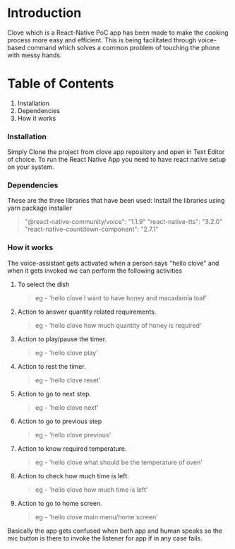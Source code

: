 # Introduction

Clove which is a React-Native PoC app has been made to make the cooking process more easy and efficient. This is being facilitated through voice-based command which solves a common problem of touching the phone with messy hands.

# Table of Contents

1.  Installation
2.  Dependencies
3.  How it works

### Installation

Simply Clone the project from clove app repository and open in Text Editor of choice. To run the React Native App you need to have react native setup on your system.

### Dependencies

These are the three libraries that have been used:
Install the libraries using yarn package installer

> "@react-native-community/voice": "1.1.9"
> "react-native-tts": "3.2.0"
> "react-native-countdown-component": "2.7.1"

### How it works

The voice-assistant gets activated when a person says "hello clove" and when it gets invoked we can perform the following activities

1. To select the dish
   > eg - 'hello clove I want to have honey and macadamia loaf'
2. Action to answer quantity related requirements.
   > eg - 'hello clove how much quantity of honey is required'
3. Action to play/pause the timer.
   > eg - 'hello clove play'
4. Action to rest the timer.
   > eg - 'hello clove reset'
5. Action to go to next step.
   > eg - 'hello clove next'
6. Action to go to previous step
   > eg - 'hello clove previous'
7. Action to know required temperature.
   > eg - 'hello clove what should be the temperature of oven'
8. Action to check how much time is left.
   > eg - 'hello clove how much time is left'
9. Action to go to home screen.
   > eg - 'hello clove main menu/home screen'

Basically the app gets confused when both app and human speaks so the mic button is there to invoke the listener for app if in any case fails.
